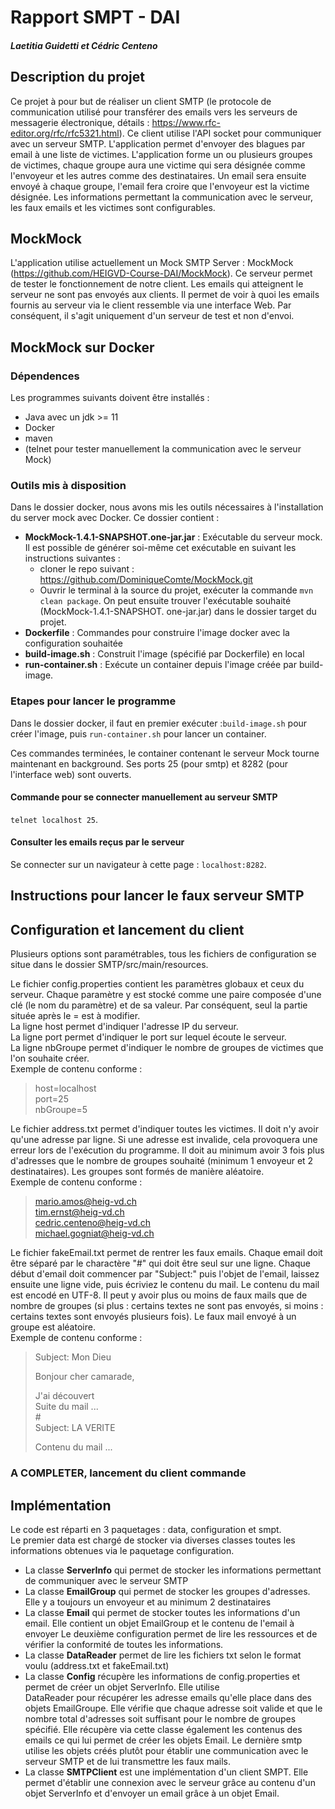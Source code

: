 # Rapport SMPT - DAI

##### Laetitia Guidetti et Cédric Centeno

## Description du projet

Ce projet à pour but de réaliser un client SMTP (le protocole de communication utilisé pour transférer des emails vers les serveurs de messagerie électronique, 
détails : https://www.rfc-editor.org/rfc/rfc5321.html). Ce client utilise l'API socket pour communiquer avec un serveur SMTP.
L'application permet d'envoyer des blagues par email à une liste de victimes. L'application forme un ou plusieurs groupes de victimes, 
chaque groupe aura une victime qui sera désignée comme l'envoyeur et les autres comme des destinataires. Un email sera ensuite 
envoyé à chaque groupe, l'email fera croire que l'envoyeur est la victime désignée.
Les informations permettant la communication avec le serveur, les faux emails et les victimes sont configurables.

## MockMock 
L'application utilise actuellement un Mock SMTP Server : MockMock (https://github.com/HEIGVD-Course-DAI/MockMock).
Ce serveur permet de tester le fonctionnement de notre client. Les emails qui atteignent le serveur ne sont pas envoyés 
aux clients. Il permet de voir à quoi les emails fournis au serveur via le client ressemble via une interface Web.
Par conséquent, il s'agit uniquement d'un serveur de test et non d'envoi. 

## MockMock sur Docker
### Dépendences
Les programmes suivants doivent être installés :
- Java avec un jdk >= 11
- Docker
- maven
- (telnet pour tester manuellement la communication avec le serveur Mock)

### Outils mis à disposition
Dans le dossier docker, nous avons mis les outils nécessaires à l'installation du 
server mock avec Docker. Ce dossier contient :
- **MockMock-1.4.1-SNAPSHOT.one-jar.jar** : Exécutable du serveur mock. Il est 
  possible de générer soi-même cet exécutable en suivant les instructions suivantes :
  - cloner le repo suivant : https://github.com/DominiqueComte/MockMock.git
  - Ouvrir le terminal à la source du projet, exécuter la commande ```mvn clean package```. 
    On peut ensuite trouver l'exécutable souhaité (MockMock-1.4.1-SNAPSHOT. one-jar.jar) 
    dans le dossier target du projet.
- **Dockerfile** : Commandes pour construire l'image docker avec la configuration 
  souhaitée
- **build-image.sh** : Construit l'image (spécifié par Dockerfile) en local
- **run-container.sh** : Exécute un container depuis l'image créée par build-image.

### Etapes pour lancer le programme
Dans le dossier docker, il faut en premier exécuter :```build-image.sh``` pour 
créer l'image, puis ```run-container.sh``` pour lancer un container.

Ces commandes terminées, le container contenant le serveur Mock tourne maintenant en 
background.
Ses ports 25 (pour smtp) et 8282 (pour l'interface web) sont ouverts.

#### Commande pour se connecter manuellement au serveur SMTP
```telnet localhost 25```.

#### Consulter les emails reçus par le serveur 
Se connecter sur un navigateur à cette page : ```localhost:8282```.

## Instructions pour lancer le faux serveur SMTP

## Configuration et lancement du client

Plusieurs options sont paramétrables, tous les fichiers de configuration se situe dans le dossier SMTP/src/main/resources.

Le fichier config.properties contient les paramètres globaux et ceux du serveur. Chaque paramètre y est stocké comme une paire composée 
d'une clé (le nom du paramètre) et de sa valeur. Par conséquent, seul la partie située après le = est à modifier.\
La ligne host permet d'indiquer l'adresse IP du serveur.\
La ligne port permet d'indiquer le port sur lequel écoute le serveur.\
La ligne nbGroupe permet d'indiquer le nombre de groupes de victimes que l'on souhaite créer.\
Exemple de contenu conforme :

> host=localhost\
> port=25\
> nbGroupe=5

Le fichier address.txt permet d'indiquer toutes les victimes. Il doit n'y avoir qu'une adresse par ligne. Si une adresse 
est invalide, cela provoquera une erreur lors de l'exécution du programme. Il doit au minimum avoir 3 fois plus d'adresses 
que le nombre de groupes souhaité (minimum 1 envoyeur et 2 destinataires). Les groupes sont formés de manière aléatoire.\
Exemple de contenu conforme :

> mario.amos@heig-vd.ch\
> tim.ernst@heig-vd.ch\
> cedric.centeno@heig-vd.ch\
> michael.gogniat@heig-vd.ch

Le fichier fakeEmail.txt permet de rentrer les faux emails. Chaque email doit être séparé par le charactère "#" qui doit 
être seul sur une ligne. Chaque début d'email doit commencer par "Subject:" puis l'objet de l'email, laissez ensuite une ligne 
vide, puis écriviez le contenu du mail. Le contenu du mail est encodé en UTF-8. Il peut y avoir plus ou moins de faux mails que de 
nombre de groupes (si plus : certains textes ne sont pas envoyés, si moins : certains textes sont envoyés plusieurs fois).
Le faux mail envoyé à un groupe est aléatoire.\
Exemple de contenu conforme :

> Subject: Mon Dieu
>
> Bonjour cher camarade,
>
> J'ai découvert\
> Suite du mail ...\
> #\
> Subject: LA VERITE
> 
> Contenu du mail ...

### A COMPLETER, lancement du client commande

## Implémentation

Le code est réparti en 3 paquetages : data, configuration et smpt.\
Le premier data est chargé de stocker via diverses classes toutes les informations obtenues via le paquetage configuration.
- La classe **ServerInfo** qui permet de stocker les informations permettant de communiquer avec le serveur SMTP
- La classe **EmailGroup** qui permet de stocker les groupes d'adresses. Elle y a toujours un envoyeur et au minimum 2 destinataires
- La classe **Email** qui permet de stocker toutes les informations d'un email. Elle contient un objet EmailGroup et le contenu de l'email à envoyer
Le deuxième configuration permet de lire les ressources et de vérifier la conformité de toutes les informations.
- La classe **DataReader** permet de lire les fichiers txt selon le format voulu (address.txt et fakeEmail.txt)
- La classe **Config** récupère les informations de config.properties et permet de créer un objet ServerInfo. Elle utilise  
DataReader pour récupérer les adresse emails qu'elle place dans des objets EmailGroupe. Elle vérifie que chaque adresse soit valide et
que le nombre total d'adresses soit suffisant pour le nombre de groupes spécifié. Elle récupère via cette classe également les contenus des emails 
ce qui lui permet de créer les objets Email.
Le dernière smtp utilise les objets créés plutôt pour établir une communication avec le serveur SMTP et de lui transmettre les faux mails.
- La classe **SMTPClient** est une implémentation d'un client SMPT. Elle permet d'établir une connexion avec le serveur 
grâce au contenu d'un objet ServerInfo et d'envoyer un email grâce à un objet Email.
